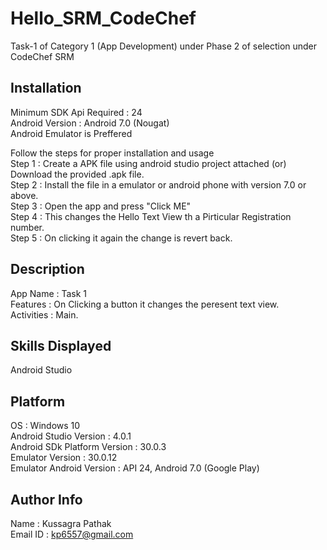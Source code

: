 # Hello_SRM_CodeChef
Task-1 of Category 1 (App Development) under Phase 2 of selection under CodeChef SRM

## Installation

Minimum SDK Api Required : 24  
Android Version : Android 7.0 (Nougat)  
Android Emulator is Preffered  
  
Follow the steps for proper installation and usage  
Step 1 : Create a APK file using android studio project attached (or) Download the provided .apk file.  
Step 2 : Install the file in a emulator or android phone with version 7.0 or above.  
Step 3 : Open the app and press "Click ME"  
Step 4 : This changes the Hello Text View th a Pirticular Registration number.  
Step 5 : On clicking it again the change is revert back.

## Description

App Name : Task 1  
Features : On Clicking a button it changes the peresent text view.  
Activities : Main. 

## Skills Displayed

Android Studio  

## Platform

OS : Windows 10  
Android Studio Version : 4.0.1  
Android SDk Platform Version : 30.0.3  
Emulator Version : 30.0.12  
Emulator Android Version : API 24, Android 7.0 (Google Play)  

## Author Info

Name : Kussagra Pathak  
Email ID : kp6557@gmail.com  
